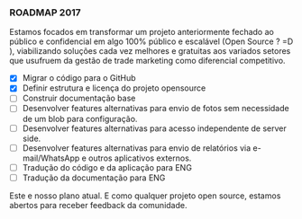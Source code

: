 ### ROADMAP 2017

Estamos focados em transformar um projeto anteriormente fechado ao público e confidencial em algo 100% público e escalável (Open Source ? =D ), viabilizando soluções cada vez melhores e gratuitas aos variados setores que usufruem da gestão de trade marketing como diferencial competitivo.

* [x] Migrar o código para o GitHub
* [x] Definir estrutura e licença do projeto opensource
* [ ] Construir documentação base
* [ ] Desenvolver features alternativas para envio de fotos sem necessidade de um blob para configuração.
* [ ] Desenvolver features alternativas para acesso independente de server side.
* [ ] Desenvolver features alternativas para envio de relatórios via e-mail/WhatsApp e outros aplicativos externos.
* [ ] Tradução do código e da aplicação para ENG
* [ ] Tradução da documentação para ENG

Este e nosso plano atual. E como qualquer projeto open source, estamos abertos para receber feedback da comunidade.
